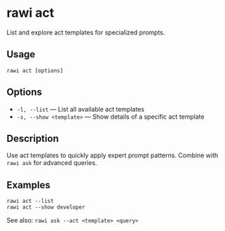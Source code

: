 # rawi act

List and explore act templates for specialized prompts.

## Usage

```
rawi act [options]
```

## Options

- `-l, --list` — List all available act templates
- `-s, --show <template>` — Show details of a specific act template

## Description

Use act templates to quickly apply expert prompt patterns. Combine with `rawi ask` for advanced queries.

## Examples

```
rawi act --list
rawi act --show developer
```

See also: `rawi ask --act <template> <query>`
